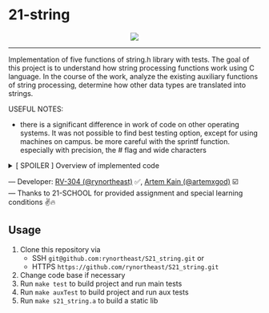 # 21-string

<div align="center"><img src="assets/preview.png"></div>

---

Implementation of five functions of string.h library with tests. The goal of this project is to understand how string processing functions work using C language. In the course of the work, analyze the existing auxiliary functions of string processing, determine how other data types are translated into strings.

USEFUL NOTES:

- there is a significant difference in work of code on other operating systems. It was not possible to find best testing option, except for using machines on campus. be more careful with the sprintf function. especially with precision, the # flag and wide characters

<details>
<summary>[ SPOILER ] Overview of implemented code</summary>

### string.h Types

| No. | Variable | Description                                                                 | Status |
| --- | -------- | --------------------------------------------------------------------------- | ------ |
| 1   | size_t   | This is the unsigned integral type and is the result of the sizeof keyword. | ✅     |

### string.h Macro

| No. | Macro | Description                                         | Status |
| --- | ----- | --------------------------------------------------- | ------ |
| 1   | NULL  | This macro is the value of a null pointer constant. | ✅     |

### string.h Functions

| No. | Function                                                  | Description                                                                                                                                                                                                                                                                                                                     | Status |
| --- | --------------------------------------------------------- | ------------------------------------------------------------------------------------------------------------------------------------------------------------------------------------------------------------------------------------------------------------------------------------------------------------------------------- | ------ |
| 1   | void *memchr(const void *str, int c, size_t n)            | Searches for the first occurrence of the character c (an unsigned char) in the first n bytes of the string pointed to, by the argument str.                                                                                                                                                                                     | ☑️     |
| 2   | int memcmp(const void *str1, const void *str2, size_t n)  | Compares the first n bytes of str1 and str2.                                                                                                                                                                                                                                                                                    | ☑️     |
| 3   | void *memcpy(void *dest, const void \*src, size_t n)      | Copies n characters from src to dest.                                                                                                                                                                                                                                                                                           | ☑️     |
| 4   | void *memmove(void *dest, const void \*src, size_t n)     | Another function to copy n characters from src to dest.                                                                                                                                                                                                                                                                         | ☑️     |
| 5   | void *memset(void *str, int c, size_t n)                  | Copies the character c (an unsigned char) to the first n characters of the string pointed to, by the argument str.                                                                                                                                                                                                              | ☑️     |
| 6   | char *strcat(char *dest, const char \*src)                | Appends the string pointed to, by src to the end of the string pointed to by dest.                                                                                                                                                                                                                                              | ✅     |
| 7   | char *strncat(char *dest, const char \*src, size_t n)     | Appends the string pointed to, by src to the end of the string pointed to, by dest up to n characters long.                                                                                                                                                                                                                     | ✅     |
| 8   | char *strchr(const char *str, int c)                      | Searches for the first occurrence of the character c (an unsigned char) in the string pointed to, by the argument str.                                                                                                                                                                                                          | ✅     |
| 9   | int strcmp(const char *str1, const char *str2)            | Compares the string pointed to, by str1 to the string pointed to by str2.                                                                                                                                                                                                                                                       | ✅     |
| 10  | int strncmp(const char *str1, const char *str2, size_t n) | Compares at most the first n bytes of str1 and str2.                                                                                                                                                                                                                                                                            | ✅     |
| 11  | char *strcpy(char *dest, const char \*src)                | Copies the string pointed to, by src to dest.                                                                                                                                                                                                                                                                                   | ✅     |
| 12  | char *strncpy(char *dest, const char \*src, size_t n)     | Copies up to n characters from the string pointed to, by src to dest.                                                                                                                                                                                                                                                           | ✅     |
| 13  | size_t strcspn(const char *str1, const char *str2)        | Calculates the length of the initial segment of str1 which consists entirely of characters not in str2.                                                                                                                                                                                                                         | ✅     |
| 14  | char \*strerror(int errnum)                               | Searches an internal array for the error number errnum and returns a pointer to an error message string. You need to declare macros containing arrays of error messages for mac and linux operating systems. Error descriptions are available in the original library. Checking the current OS is carried out using directives. |
| 15  | size_t strlen(const char \*str)                           | Computes the length of the string str up to but not including the terminating null character.                                                                                                                                                                                                                                   | ✅     |
| 16  | char *strpbrk(const char *str1, const char \*str2)        | Finds the first character in the string str1 that matches any character specified in str2.                                                                                                                                                                                                                                      | ✅     |
| 17  | char *strrchr(const char *str, int c)                     | Searches for the last occurrence of the character c (an unsigned char) in the string pointed to by the argument str.                                                                                                                                                                                                            | ✅     |
| 18  | size_t strspn(const char *str1, const char *str2)         | Calculates the length of the initial segment of str1 which consists entirely of characters in str2.                                                                                                                                                                                                                             | ✅     |
| 19  | char *strstr(const char *haystack, const char \*needle)   | Finds the first occurrence of the entire string needle (not including the terminating null character) which appears in the string haystack.                                                                                                                                                                                     | ✅     |
| 20  | char *strtok(char *str, const char \*delim)               | Breaks string str into a series of tokens separated by delim.                                                                                                                                                                                                                                                                   | ✅     |

### sprintf & sscanf

| No. | Function                                             | Description                                            | Status |
| --- | ---------------------------------------------------- | ------------------------------------------------------ | ------ |
| 1   | int sscanf(const char *str, const char *format, ...) | reads formatted input from a string.                   | ☑️     |
| 2   | int sprintf(char *str, const char *format, ...)      | sends formatted output to a string pointed to, by str. | ✅     |

### sprintf & sscanf Specifiers

| No. | Specifier | sprintf output                                                                                             | sscanf output                                                     | sprintf Status | sscanf Status |
| --- | --------- | ---------------------------------------------------------------------------------------------------------- | ----------------------------------------------------------------- | -------------- | ------------- |
| 1   | c         | Character                                                                                                  | Character                                                         | ✅             | ☑️            |
| 2   | d         | Signed decimal integer                                                                                     | Signed decimal integer                                            | ✅             | ☑️            |
| 3   | i         | Signed decimal integer                                                                                     | Signed integer (may be decimal, octal or hexadecimal)             | ✅             | ☑️            |
| 4   | e         | Scientific notation (mantissa/exponent) using e character (the output of the numbers must match up to e-6) | Decimal floating point or scientific notation (mantissa/exponent) | ✅             | ☑️            |
| 5   | E         | Scientific notation (mantissa/exponent) using E character                                                  | Decimal floating point or scientific notation (mantissa/exponent) | ✅             | ☑️            |
| 6   | f         | Decimal floating point                                                                                     | Decimal floating point or scientific notation (mantissa/exponent) | ✅             | ☑️            |
| 7   | g         | Uses the shortest representation of decimal floating point                                                 | Decimal floating point or scientific notation (mantissa/exponent) | ✅             | ☑️            |
| 8   | G         | Uses the shortest representation of decimal floating point                                                 | Decimal floating point or scientific notation (mantissa/exponent) | ✅             | ☑️            |
| 9   | o         | Unsigned octal                                                                                             | Unsigned octal                                                    | ✅             | ☑️            |
| 10  | s         | String of characters                                                                                       | String of characters                                              | ✅             | ☑️            |
| 11  | u         | Unsigned decimal integer                                                                                   | Unsigned decimal integer                                          | ✅             | ☑️            |
| 12  | x         | Unsigned hexadecimal integer                                                                               | Unsigned hexadecimal integer (any letters)                        | ✅             | ☑️            |
| 13  | X         | Unsigned hexadecimal integer (capital letters)                                                             | Unsigned hexadecimal integer (any letters)                        | ✅             | ☑️            |
| 14  | p         | Pointer address                                                                                            | Pointer address                                                   | ✅             | ☑️            |
| 15  | n         | Number of characters printed until %n occurs                                                               | Number of characters scanned until %n occurs                      | ✅             | ☑️            |
| 16  | %         | Character %                                                                                                | Character %                                                       | ✅             | ☑️            |

### sprintf Flags

| No. | Flags   | Description                                                                                                                                                                                                                                                                                                                                                                               | Status |
| --- | ------- | ----------------------------------------------------------------------------------------------------------------------------------------------------------------------------------------------------------------------------------------------------------------------------------------------------------------------------------------------------------------------------------------- | ------ |
| 1   | -       | Left-justify within the given field width; Right justification is the default (see width sub-specifier).                                                                                                                                                                                                                                                                                  | ✅     |
| 2   | +       | Forces to precede the result with a plus or minus sign (+ or -) even for positive numbers. By default, only negative numbers are preceded with a -ve sign.                                                                                                                                                                                                                                | ✅     |
| 3   | (space) | If no sign is going to be written, a blank space is inserted before the value.                                                                                                                                                                                                                                                                                                            | ✅     |
| 4   | #       | Used with o, x or X specifiers the value is preceded with 0, 0x or 0X respectively for values different than zero. Used with e, E and f, it forces the written output to contain a decimal point even if no digits would follow. By default, if no digits follow, no decimal point is written. Used with g or G the result is the same as with e or E but trailing zeros are not removed. | ✅     |
| 5   | 0       | Left-pads the number with zeroes (0) instead of spaces, where padding is specified (see width sub-specifier).                                                                                                                                                                                                                                                                             | ✅     |

### sprintf & sscanf Width Description

| No. | Width    | Description                                                                                                                                                                                                                                                                                                            | sprintf Status | sscanf Status |
| --- | -------- | ---------------------------------------------------------------------------------------------------------------------------------------------------------------------------------------------------------------------------------------------------------------------------------------------------------------------- | -------------- | ------------- |
| 1   | (number) | Minimum number of characters to be printed. If the value to be printed is shorter than this number, the result is padded with blank spaces. The value is not truncated even if the result is larger.                                                                                                                   | ✅             | ☑️            |
| 2   | \*       | In sprintf the _ sign means, that the width is not specified in the format string, but as an additional integer value argument preceding the argument that has to be formatted. In sscanf the _ sign placed after % and before the format specifier reads data of the specified type, but suppresses their assignment. | ✅             | ☑️            |

### sprintf Precision Description

| No. | .precision | Description                                                                                                                                                                                                                                                                                                                                                                                                                                                                                                                                                                                                                                                                                                                                                                                                                                                                                                                                                                         | Status |
| --- | ---------- | ----------------------------------------------------------------------------------------------------------------------------------------------------------------------------------------------------------------------------------------------------------------------------------------------------------------------------------------------------------------------------------------------------------------------------------------------------------------------------------------------------------------------------------------------------------------------------------------------------------------------------------------------------------------------------------------------------------------------------------------------------------------------------------------------------------------------------------------------------------------------------------------------------------------------------------------------------------------------------------- | ------ |
| 1   | .number    | For integer specifiers (d, i, o, u, x, X) − precision specifies the minimum number of digits to be written. If the value to be written is shorter than this number, the result is padded with leading zeros. The value is not truncated even if the result is longer. A precision of 0 means that no character is written for the value 0. For e, E and f specifiers − this is the number of digits to be printed after the decimal point. For g and G specifiers − This is the maximum number of significant digits to be printed. For s − this is the maximum number of characters to be printed. By default all characters are printed until the ending null character is encountered. For c type − it has no effect. When no precision is specified for specifiers e, E, f, g and G, the default one is 6. When no precision is specified for all other kind of specifiers, the default is 1. If the period is specified without an explicit value for precision, 0 is assumed. | ✅     |
| 2   | .\*        | The precision is not specified in the format string, but as an additional integer value argument preceding the argument that has to be formatted.                                                                                                                                                                                                                                                                                                                                                                                                                                                                                                                                                                                                                                                                                                                                                                                                                                   | ✅     |

### sprintf & sscanf Length Description

| No. | Length | Description                                                                                                                                                                           | sprintf Status | sscanf Status |
| --- | ------ | ------------------------------------------------------------------------------------------------------------------------------------------------------------------------------------- | -------------- | ------------- |
| 1   | h      | The argument is interpreted as a short int or unsigned short int (only applies to integer specifiers: i, d, o, u, x and X).                                                           | ✅             | ☑️            |
| 2   | l      | The argument is interpreted as a long int or unsigned long int for integer specifiers (i, d, o, u, x and X), and as a wide character or wide character string for specifiers c and s. | ✅             | ☑️            |
| 3   | L      | The argument is interpreted as a long double (only applies to floating point specifiers − e, E, f, g and G).                                                                          | ✅             | ☑️            |

</details>

— Developer: [RV-304 (@rynortheast)](https://github.com/rynortheast) ✅, [Artem Kain (@artemxgod)](https://github.com/artemxgod) ☑️  
— Thanks to 21-SCHOOL for provided assignment and special learning conditions ✌️🔥

## Usage

1. Clone this repository via
   - SSH `git@github.com:rynortheast/S21_string.git` or
   - HTTPS `https://github.com/rynortheast/S21_string.git`
2. Change code base if necessary
3. Run `make test` to build project and run main tests
4. Run `make auxTest` to build project and run aux tests
5. Run `make s21_string.a` to build a static lib
